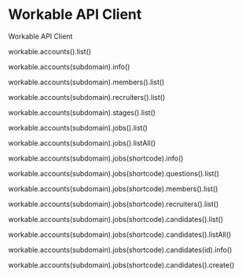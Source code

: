 # Workable API Client

Workable API Client

workable.accounts().list()

workable.accounts(subdomain).info()

workable.accounts(subdomain).members().list()

workable.accounts(subdomain).recruiters().list()

workable.accounts(subdomain).stages().list()

workable.accounts(subdomain).jobs().list()

workable.accounts(subdomain).jobs().listAll()

workable.accounts(subdomain).jobs(shortcode).info()

workable.accounts(subdomain).jobs(shortcode).questions().list()

workable.accounts(subdomain).jobs(shortcode).members().list()

workable.accounts(subdomain).jobs(shortcode).recruiters().list()

workable.accounts(subdomain).jobs(shortcode).candidates().list()

workable.accounts(subdomain).jobs(shortcode).candidates().listAll()

workable.accounts(subdomain).jobs(shortcode).candidates(id).info()

workable.accounts(subdomain).jobs(shortcode).candidates().create()
